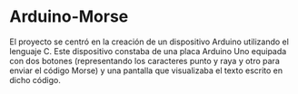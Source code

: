 # Arduino-Morse
El proyecto se centró en la creación de un dispositivo Arduino utilizando el lenguaje C. Este dispositivo constaba de una placa Arduino Uno equipada con dos botones (representando los caracteres punto y raya y otro para enviar el código Morse) y una pantalla que visualizaba el texto escrito en dicho código.
